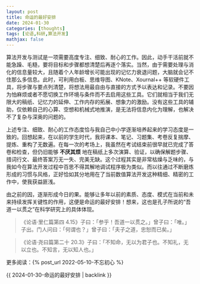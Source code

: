 ```yaml
---
layout: post
title: 命运的最好安排
date: 2024-01-30
categories: [thoughts]
tags: [论语,科研,算法开发]
mathjax: false
---
```


算法开发与测试是一项需要高度专注、细致、耐心的工作。因此，动手干活前就不能急躁、毛糙，要将目标和步骤都想清楚后再逐个落实。当然，由于需要处理与消化的信息量较大，且随着个人年龄增长可能出现的记忆力衰退问题，大脑就会记不住那么多信息。此时，可利用白板、思维导图、KNote、Xournal++ 等软硬件工具，将步骤与要点列清楚，将想法用最自由与直接的方式予以表达和记录。不要因为怕麻烦或者不愿切换工作环境与条件而不去启用这些工具。它们就相当于我们无限大的稿纸、记忆力的延伸、工作内存的拓展、想象力的激励。没有这些工具的辅助，仅依赖自己的心算、空想和机械式地推演，是无法将信息内化为理解，也解决不了复杂与深奥的问题的。

上述专注、细致、耐心的工作态度恰与我自己中小学逐渐培养起来的学习态度是一致的。回想起来，在以前的学生时代，我将课本、笔记、习题集、考卷反复揣摩、提炼、重构了无数遍。在每一次的考场上，我虽然在考试结束前很早就已完成了答卷和检查，但仍旧能够 **不厌其烦** 地在稿纸上多次演算、验证，以确保解题步骤、措词行文、最终答案万无一失、完美无缺。这个过程其实是非常枯燥与乏味的，与我如今在算法开发过程中百思不得其解地调试程序极为类似。而以往通过不断磨炼形成的习惯与风格，正好恰如其分地用在了当前数值算法开发这种精细、精密的工作中，使我获益匪浅。

由之前的因，逐渐形成今日的果。能够让多年以前的素质、态度、模式在当前和未来持续发挥关键性的作用，这便是命运的最好安排！想来，这也是孔子所说的“吾道一以贯之”在科学研究上的具体体现。

> 《论语·里仁篇第四 4.15》子曰：「参乎！吾道一以贯之。」曾子曰：「唯。」子出。门人问曰：「何谓也？」曾子曰：「夫子之道，忠恕而已矣。」

> 《论语·尧曰篇第二十 20.3》子曰：「不知命，无以为君子也。不知礼，无以立也。不知言，无以知人也。」

更多阅读：{% post_url 2022-05-10-不忘初心 %}

{{ 2024-01-30-命运的最好安排 | backlink }}
